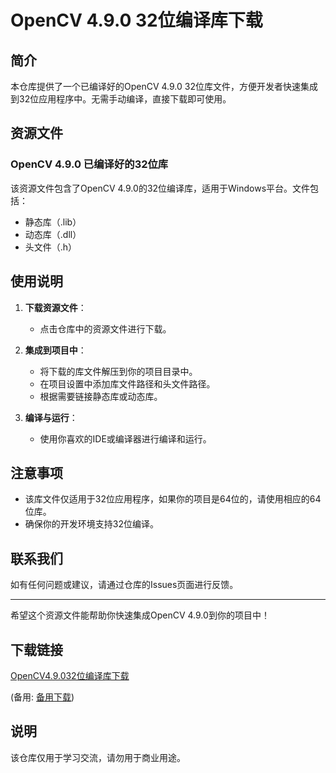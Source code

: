# OpenCV 4.9.0 32位编译库下载

## 简介

本仓库提供了一个已编译好的OpenCV 4.9.0 32位库文件，方便开发者快速集成到32位应用程序中。无需手动编译，直接下载即可使用。

## 资源文件

### OpenCV 4.9.0 已编译好的32位库

该资源文件包含了OpenCV 4.9.0的32位编译库，适用于Windows平台。文件包括：

- 静态库（.lib）
- 动态库（.dll）
- 头文件（.h）

## 使用说明

1. **下载资源文件**：
   - 点击仓库中的资源文件进行下载。

2. **集成到项目中**：
   - 将下载的库文件解压到你的项目目录中。
   - 在项目设置中添加库文件路径和头文件路径。
   - 根据需要链接静态库或动态库。

3. **编译与运行**：
   - 使用你喜欢的IDE或编译器进行编译和运行。

## 注意事项

- 该库文件仅适用于32位应用程序，如果你的项目是64位的，请使用相应的64位库。
- 确保你的开发环境支持32位编译。

## 联系我们

如有任何问题或建议，请通过仓库的Issues页面进行反馈。

---

希望这个资源文件能帮助你快速集成OpenCV 4.9.0到你的项目中！

## 下载链接
[OpenCV4.9.032位编译库下载](https://pan.quark.cn/s/ea1337e41e10) 

(备用: [备用下载](https://pan.baidu.com/s/1gBcqexnLZPs0jfDuCCA-_w?pwd=1234))

## 说明

该仓库仅用于学习交流，请勿用于商业用途。
